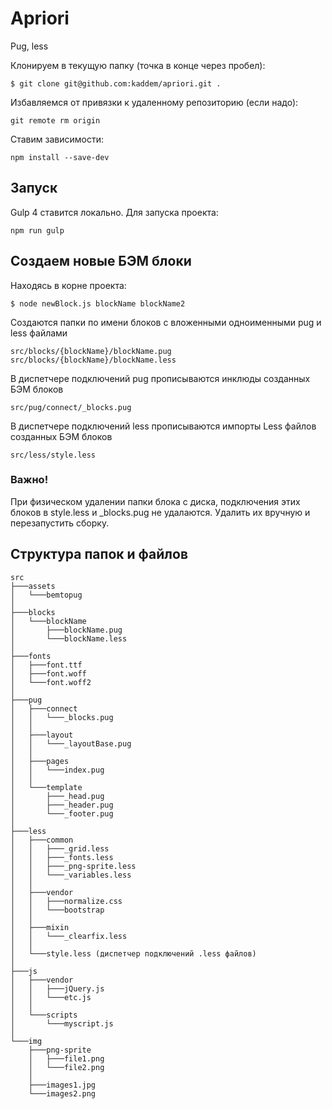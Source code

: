 # Apriori

Pug, less

Клонируем в текущую папку (точка в конце через пробел):
```
$ git clone git@github.com:kaddem/apriori.git .
```

Избавляемся от привязки к удаленному репозиторию (если надо):
```
git remote rm origin
```

Ставим зависимости:
```
npm install --save-dev
```

## Запуск

Gulp 4 ставится локально. Для запуска проекта:
```
npm run gulp
```

## Создаем новые БЭМ блоки

Находясь в корне проекта:
```
$ node newBlock.js blockName blockName2
```

Создаются папки по имени блоков с вложенными одноименными pug и less файлами
```
src/blocks/{blockName}/blockName.pug
src/blocks/{blockName}/blockName.less
```

В диспетчере подключений pug прописываются инклюды созданных БЭМ блоков
```
src/pug/connect/_blocks.pug
```

В диспетчере подключений less прописываются импорты Less файлов созданных БЭМ блоков
```
src/less/style.less
```

### Важно!
При физическом удалении папки блока с диска, подключения этих блоков в style.less и _blocks.pug не удалаются. Удалить их вручную и перезапустить сборку.

## Структура папок и файлов
```
src
├───assets
│   └───bemtopug
│
├───blocks
│   └───blockName
│       ├───blockName.pug
│       └───blockName.less
│
├───fonts
│   ├───font.ttf
│   ├───font.woff
│   └───font.woff2
│
├───pug
│   ├───connect
│   │   └───_blocks.pug
│   │
│   ├───layout
│   │   └───_layoutBase.pug
│   │
│   ├───pages
│   │   └───index.pug
│   │
│   └───template
│       ├───_head.pug
│       ├───_header.pug
│       └───_footer.pug
│
├───less
│   ├───common
│   │   ├───_grid.less
│   │   ├───_fonts.less
│   │   ├───_png-sprite.less
│   │   └───_variables.less
│   │
│   ├───vendor
│   │   ├───normalize.css
│   │   └───bootstrap
│   │
│   ├───mixin
│   │   └───_clearfix.less
│   │
│   └───style.less (диспетчер подключений .less файлов)
│
├───js
│   ├───vendor
│   │   ├───jQuery.js
│   │   └───etc.js
│   │
│   └───scripts
│       └───myscript.js
│
└───img
    ├───png-sprite
    │   ├───file1.png
    │   └───file2.png
    │
    ├───images1.jpg
    └───images2.png

```